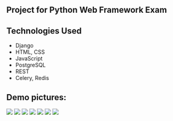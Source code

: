 ## Project for Python Web Framework Exam


<h2> Technologies Used </h2>
<ul>
  <li>Django</li>
  <li>HTML, CSS</li>
  <Li>JavaScript</li>
  <li>PostgreSQL </li>
  <li>REST</li>
  <li>Celery, Redis</li>
</ul>

<h2> Demo pictures: </h2>
<img src="https://github.com/ddimitrovv/Python_Web_Framework_Django/tree/main/Vampires_vs_Werewolves/demo_images/Black-Widow.png" />
<img src="https://github.com/ddimitrovv/Python_Web_Framework_Django/tree/main/Vampires_vs_Werewolves/demo_images/home-page.png" />
<img src="https://github.com/ddimitrovv/Python_Web_Framework_Django/tree/main/Vampires_vs_Werewolves/demo_images/marketplace.png" />
<img src="https://github.com/ddimitrovv/Python_Web_Framework_Django/tree/main/Vampires_vs_Werewolves/demo_images/messages.png" />
<img src="https://github.com/ddimitrovv/Python_Web_Framework_Django/tree/main/Vampires_vs_Werewolves/demo_images/hide.png" />
<img src="https://github.com/ddimitrovv/Python_Web_Framework_Django/tree/main/Vampires_vs_Werewolves/demo_images/work.png" />
<img src="https://github.com/ddimitrovv/Python_Web_Framework_Django/tree/main/Vampires_vs_Werewolves/demo_images/inventory.png" />
